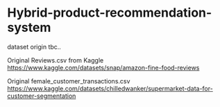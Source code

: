 # Hybrid-product-recommendation-system

dataset origin 
tbc..

Original Reviews.csv 
from Kaggle 
https://www.kaggle.com/datasets/snap/amazon-fine-food-reviews 


Original female_customer_transactions.csv
https://www.kaggle.com/datasets/chilledwanker/supermarket-data-for-customer-segmentation
